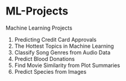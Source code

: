 # ML-Projects
Machine Learning Projects
1. Predicting Credit Card Approvals
2. The Hottest Topics in Machine Learning
3.  Classify Song Genres from Audio Data
4.  Predict Blood Donations
5.  Find Movie Similarity from Plot Summaries
6.  Predict Species from Images


